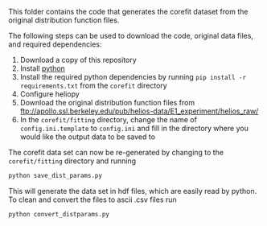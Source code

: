 This folder contains the code that generates the corefit dataset from the
original distribution function files.

The following steps can be used to download the code, original data files, and
required dependencies:

1. Download a copy of this repository
2. Install [python](https://www.python.org/)
3. Install the required python dependencies by running
`pip install -r requirements.txt` from the `corefit` directory
4. Configure heliopy
5. Download the original distribution function files from ftp://apollo.ssl.berkeley.edu/pub/helios-data/E1_experiment/helios_raw/
6. In the `corefit/fitting` directory, change the name of
`config.ini.template` to `config.ini` and fill in the directory where you
would like the output data to be saved to

The corefit data set can now be re-generated by changing to the
`corefit/fitting` directory and running

```bash
python save_dist_params.py
```

This will generate the data set in hdf files, which are easily read by python.
To clean and convert the files to ascii .csv files run

```bash
python convert_distparams.py
```
